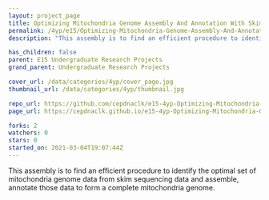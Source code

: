 ```yaml
---
layout: project_page
title: Optimizing Mitochondria Genome Assembly And Annotation With Skim Sequencing Data
permalink: /4yp/e15/Optimizing-Mitochondria-Genome-Assembly-And-Annotation-With-Skim-Sequencing-Data/
description: "This assembly is to find an efficient procedure to identify the optimal set of mitochondria genome data from skim sequencing data and assemble, annotate those data to form a complete mitochondria genome."

has_children: false
parent: E15 Undergraduate Research Projects
grand_parent: Undergraduate Research Projects

cover_url: /data/categories/4yp/cover_page.jpg
thumbnail_url: /data/categories/4yp/thumbnail.jpg

repo_url: https://github.com/cepdnaclk/e15-4yp-Optimizing-Mitochondria-Genome-Assembly-And-Annotation-With-Skim-Sequencing-Data
page_url: https://cepdnaclk.github.io/e15-4yp-Optimizing-Mitochondria-Genome-Assembly-And-Annotation-With-Skim-Sequencing-Data

forks: 2
watchers: 0
stars: 0
started_on: 2021-03-04T19:07:44Z
---
```

This assembly is to find an efficient procedure to identify the optimal set of mitochondria genome data from skim sequencing data and assemble, annotate those data to form a complete mitochondria genome.

